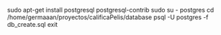 sudo apt-get install postgresql postgresql-contrib
sudo su - postgres
cd /home/germaaan/proyectos/calificaPelis/database
psql -U postgres -f db_create.sql
exit
